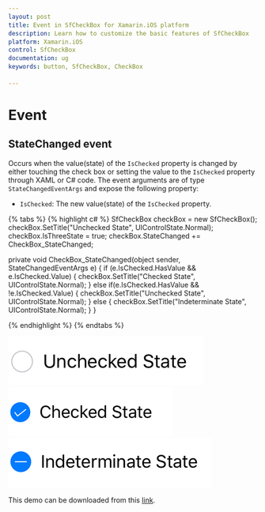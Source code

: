 ```yaml
---
layout: post
title: Event in SfCheckBox for Xamarin.iOS platform
description: Learn how to customize the basic features of SfCheckBox
platform: Xamarin.iOS
control: SfCheckBox
documentation: ug 
keywords: button, SfCheckBox, CheckBox

---
```


# Event

## StateChanged event
Occurs when the value(state) of the `IsChecked` property is changed by either touching the check box or setting the value to the `IsChecked` property through XAML or C# code. The event arguments are of type `StateChangedEventArgs` and expose the following property:

* `IsChecked`: The new value(state) of the `IsChecked` property.

{% tabs %}
{% highlight c# %}
SfCheckBox checkBox = new SfCheckBox();
checkBox.SetTitle("Unchecked State", UIControlState.Normal);
checkBox.IsThreeState = true;
checkBox.StateChanged += CheckBox_StateChanged;

private void CheckBox_StateChanged(object sender, StateChangedEventArgs e)
{
    if (e.IsChecked.HasValue && e.IsChecked.Value)
    {
         checkBox.SetTitle("Checked State", UIControlState.Normal);
    }
    else if(e.IsChecked.HasValue && !e.IsChecked.Value)
    {
         checkBox.SetTitle("Unchecked State", UIControlState.Normal);
    }
    else
    {
         checkBox.SetTitle("Indeterminate State", UIControlState.Normal);
    }
}
		
{% endhighlight %}
{% endtabs %}

![](Images/Event1.png)
![](Images/Event2.png)
![](Images/Event3.png)

This demo can be downloaded from this [link](http://www.syncfusion.com/downloads/support/directtrac/general/ze/Event1605323609.zip).